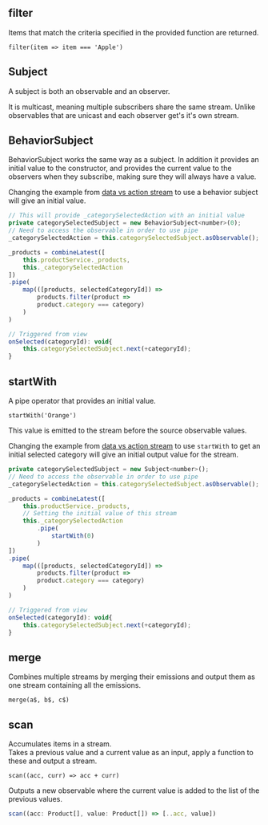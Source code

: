 
## filter
Items that match the criteria specified in the provided function are returned.

`filter(item => item === 'Apple')`

## Subject
A subject is both an observable and an observer.

It is multicast, meaning multiple subscribers share the same stream. Unlike observables that are unicast and each observer get's it's own stream.

## BehaviorSubject
BehaviorSubject works the same way as a subject. In addition it provides an initial value to the constructor, and provides the current value to the observers when they subscribe, making sure they will always have a value.

Changing the example from [data vs action stream](dataVSactionStream.md) to use a behavior subject will give an initial value.

```js
// This will provide _categorySelectedAction with an initial value
private categorySelectedSubject = new BehaviorSubject<number>(0);
// Need to access the observable in order to use pipe
_categorySelectedAction = this.categorySelectedSubject.asObservable();

_products = combineLatest([
    this.productService._products,
    this._categorySelectedAction
])
.pipe(
    map(([products, selectedCategoryId]) =>
        products.filter(product =>
        product.category === category)
    )
)

// Triggered from view
onSelected(categoryId): void{
    this.categorySelectedSubject.next(+categoryId);
}
```

## startWith
A pipe operator that provides an initial value.

`startWith('Orange')`

This value is emitted to the stream before the source observable values.

Changing the example from [data vs action stream](dataVSactionStream.md) to use `startWith` to get an initial selected category will give an initial output value for the stream.
```js
private categorySelectedSubject = new Subject<number>();
// Need to access the observable in order to use pipe
_categorySelectedAction = this.categorySelectedSubject.asObservable();

_products = combineLatest([
    this.productService._products,
    // Setting the initial value of this stream
    this._categorySelectedAction
        .pipe(
            startWith(0)
        )
])
.pipe(
    map(([products, selectedCategoryId]) =>
        products.filter(product =>
        product.category === category)
    )
)

// Triggered from view
onSelected(categoryId): void{
    this.categorySelectedSubject.next(+categoryId);
}
```

## merge
Combines multiple streams by merging their emissions and output them as one stream containing all the emissions.

`merge(a$, b$, c$)`

## scan
Accumulates items in a stream.\
Takes a previous value and a current value as an input, apply a function to these and output a stream.

`scan((acc, curr) => acc + curr)`

Outputs a new observable where the current value is added to the list of the previous values.
```js
scan((acc: Product[], value: Product[]) => [..acc, value])
```